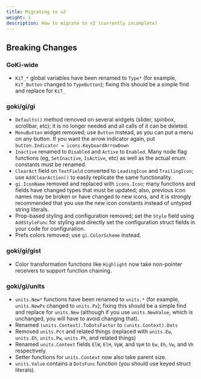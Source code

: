 ```yaml
---
title: Migrating to v2
weight: 1
description: How to migrate to v2 (currently incomplete)
---
```


## Breaking Changes

### GoKi-wide
* `KiT_*` global variables have been renamed to `Type*` (for example, `KiT_Button` changed to `TypeButton`); fixing this should be a simple find and replace for `KiT_` 

### goki/gi/gi
* `Defaults()` method removed on several widgets (slider, spinbox, scrollbar, etc); it is no longer needed and all calls of it can be deleted.
* `MenuButton` widget removed; use `Button` instead, as you can put a menu on any button. If you want the arrow indicator again, put `button.Indicator = icons.KeyboardArrowDown`
* `Inactive` renamed to `Disabled` and `Active` to `Enabled`. Many node flag functions (eg, `SetInactive`, `IsActive`, etc) as well as the actual enum constants must be renamed.
* `ClearAct` field on `TextField` converted to `LeadingIcon` and `TrailingIcon`; use `AddClearAction()` to easily replicate the same functionality.
* `gi.IconName` removed and replaced with `icons.Icon`; many functions and fields have changed types that must be updated; also, previous icon names may be broken or have changed to new icons, and it is strongly recommended that you use the new icon constants instead of untyped string literals. 
* Prop-based styling and configuration removed; set the `Style` field using `AddStyleFunc` for styling and directly set the configuration struct fields in your code for configuration.
* Prefs colors removed; use `gi.ColorScheme` instead.

### goki/gi/gist
* Color transformation functions like `Highlight` now take non-pointer receivers to support function chaining. 

### goki/gi/units
* `units.New*` functions have been renamed to `units.*` (for example, `units.NewPx` changed to `units.Px`); fixing this should be a simple find and replace for `units.New` (although if you use `units.NewValue`, which is unchanged, you will have to avoid changing that).
* Renamed `(units.Context).ToDotsFactor` to `(units.Context).Dots`
* Removed `units.Pct` and related things (replaced with `units.Ew`, `units.Eh`, `units.Pw`, `units.Ph`, and related things)
* Renamed `units.Context` fields `ElW`, `ElH`, `VpW`, and `VpH` to `Ew`, `Eh`, `Vw`, and `Vh` respectively.
* Setter functions for `units.Context` now also take parent size.
* `units.Value` contains a `DotsFunc` function (you should use keyed struct literals).